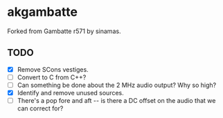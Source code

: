 # akgambatte

Forked from Gambatte r571 by sinamas.

## TODO

- [x] Remove SCons vestiges.
- [ ] Convert to C from C++?
- [ ] Can something be done about the 2 MHz audio output? Why so high?
- [x] Identify and remove unused sources.
- [ ] There's a pop fore and aft -- is there a DC offset on the audio that we can correct for?
